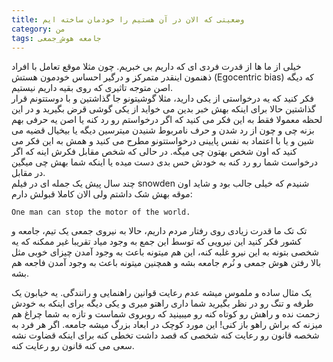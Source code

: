 ```yaml
---
title: وضعیتی که الان در آن هستیم را خودمان ساخته ایم 
category: من
tags: جامعه هوش_جمعی 
---
```



خیلی از ما ها از قدرت فردی ای که داریم بی خبریم. چون مثلا موقع تعامل با افراد ذهنمون اینقدر متمرکز و درگیر احساس خودمون هستش  (Egocentric bias) که دیگه اصن متوجه تاثیری که روی بقیه داریم نیستیم. <br/>
فکر کنید که یه درخواستی از یکی دارید، مثلا گوشیتونو جا گذاشتین و با دوستتونم قرار گذاشتین حالا برای اینکه بهش خبر بدین می خواید از یکی گوشی قرض بگیرید و در این لحظه معمولا فقط به این فکر می کنید که اگر درخواستم رو رد کنه یا اصن یه حرفی بهم بزنه چی و چون از رد شدن و حرف نامربوط شنیدن میترسین دیگه یا بیخیال قضیه می شین و یا با اعتماد به نفس پایینی درخواستتونو مطرح می کنید و همش به این فکر می کنید که اون شخص بهتون چی میگه. در حالی که شخص مقابل فکرش اینه که اگر درخواست شما رو رد کنه به خودش حس بدی دست میده یا اینکه شما بهش چی میگین در مقابل. <br/>
چند سال پیش یک جمله ای در فیلم snowden شنیدم که خیلی جالب بود و شاید اون موقه بهش شک داشتم ولی الان کاملا قبولش دارم:

    One man can stop the motor of the world.


تک تک ما قدرت زیادی روی رفتار مردم داریم، حالا به نیروی جمعی یک تیم، جامعه و کشور فکر کنید این نیرویی که توسط این جمع به وجود میاد تقریبا غیر ممکنه که یه شخصی بتونه به این نیرو غلبه کنه، این هم میتونه باعث به وجود آمدن چیزای خوبی مثل بالا رفتن هوش جمعی و نُرم جامعه بشه و همچنین میتونه باعث به وجود آمدن فاجعه هم بشه.

یک مثال ساده و ملموس میشه عدم رعایت قوانین راهنمایی و رانندگی. یه خیابون یک طرفه و تنگ رو در نظر بگیرید شما داری راهتو میری و یکی دیگه برای اینکه به خودش زحمت نده و راهش رو کوتاه کنه رو میبینید که روبروی شماست و تازه به شما چراغ هم میزنه که براش راهو باز کنی!
این مورد کوچک در ابعاد بزرگ میشه جامعه. اگر هر فرد به شخصه قانون رو رعایت کنه شخصی که قصد داشت تخطی کنه برای اینکه قضاوت نشه سعی می کنه قانون رو رعایت کنه.

